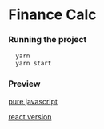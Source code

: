 # Finance Calc

### Running the project

``` bash
  yarn  
  yarn start
```

### Preview

[pure javascript](https://cnhub.github.io/finance/finance.html)

[react version](https://cnhub.github.io/finance/dist/index.html)
